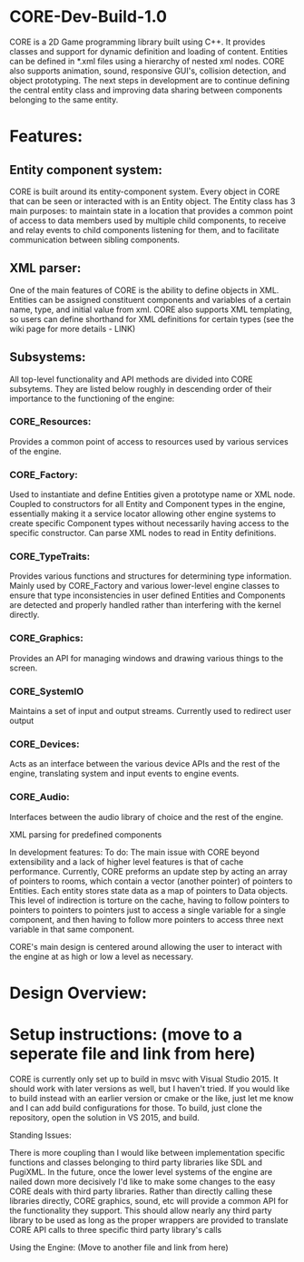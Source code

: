 # CORE-Dev-Build-1.0
CORE is a 2D Game programming library built using C++. It provides classes and support for dynamic definition and loading of content. Entities can be defined in \*.xml files using a hierarchy of nested xml nodes. CORE also supports animation, sound, responsive GUI's, collision detection, and object prototyping. The next steps in development are to continue defining the central entity class and improving data sharing between components belonging to the same entity.


# Features:

## Entity component system:
CORE is built around its entity-component system. Every object in CORE that can be seen or interacted with is an Entity object. The Entity class has 3 main purposes: to maintain state in a location that provides a common point of access to data members used by multiple child components, to receive and relay events to child components listening for them, and to facilitate communication between sibling components. 

## XML parser:
One of the main features of CORE is the ability to define objects in XML. Entities can be assigned constituent components and variables of a certain name, type, and initial value from xml. CORE also supports XML templating, so users can define shorthand for XML definitions for certain types (see the wiki page for more details - LINK)

## Subsystems:
All top-level functionality and API methods are divided into CORE subsytems. They are listed below roughly in descending order of their importance to the functioning of the engine:

### CORE_Resources:
Provides a common point of access to resources used by various services of the engine. 

### CORE_Factory: 
Used to instantiate and define Entities given a prototype name or XML node. Coupled to constructors for all Entity and Component types in the engine, essentially making it a service locator allowing other engine systems to create specific Component types without necessarily having access to the specific constructor. Can parse XML nodes to read in Entity definitions.

### CORE_TypeTraits:
Provides various functions and structures for determining type information. Mainly used by CORE_Factory and various lower-level engine classes to ensure that type inconsistencies in user defined Entities and Components are detected and properly handled rather than interfering with the kernel directly.

### CORE_Graphics:
Provides an API for managing windows and drawing various things to the screen. 

### CORE_SystemIO
Maintains a set of input and output streams. Currently used to redirect user output 

### CORE_Devices:
Acts as an interface between the various device APIs and the rest of the engine, translating system and input events to engine events. 

### CORE_Audio: 
Interfaces between the audio library of choice and the rest of the engine.

XML parsing for predefined components


In development features:
To do:
The main issue with CORE beyond extensibility and a lack of higher level features is that of cache performance. Currently, CORE preforms an update step by acting an array of pointers to rooms, which contain a vector (another pointer) of pointers to Entities. Each entity stores state data as a map of pointers to Data objects. This level of indirection is torture on the cache, having to follow pointers to pointers to pointers to pointers just to access a single variable for a single component, and then having to follow more pointers to access three next variable in that same component. 


CORE's main design is centered around allowing the user to interact with the engine at as high or low a level as necessary. 

# Design Overview:


# Setup instructions: (move to a seperate file and link from here)
CORE is currently only set up to build in msvc with Visual Studio 2015. It should work with later versions as well, but I haven't tried. If you would like to build instead with an earlier version or cmake or the like, just let me know and I can add build configurations for those. To build, just clone the repository, open the solution in VS 2015, and build. 





Standing Issues:


There is more coupling than I would like between implementation specific functions and classes belonging to third party libraries like SDL and PugiXML. In the future, once the lower level systems of the engine are nailed down more decisively I'd like to make some changes to the easy CORE deals with third party libraries. Rather than directly calling these libraries directly, CORE graphics, sound, etc will provide a common API for the functionality they support. This should allow nearly any third party library to be used as long as the proper wrappers are provided to translate CORE API calls to three specific third party library's calls


Using the Engine: (Move to another file and link from here)

